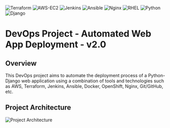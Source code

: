 ![Terraform](https://img.shields.io/badge/Terraform-v1.5.x-6528F7) ![AWS-EC2](https://img.shields.io/badge/AWS-Ec2-FF9900) ![Jenkins](https://img.shields.io/badge/Jenkins-v2.401.x-C51605) ![Ansible](https://img.shields.io/badge/Ansible-v2.15.x-2B2730) ![Nginx](https://img.shields.io/badge/Tomcat-v1.24.x-009639) ![RHEL](https://img.shields.io/badge/RHEL-v9.x-B31312) ![Python](https://img.shields.io/badge/Python-v3.11.x-FFD43B) ![Django](https://img.shields.io/badge/Django-v4.2.x-0B666A)

# DevOps Project - Automated Web App Deployment - v2.0

## Overview

This DevOps project aims to automate the deployment process of a Python-Django web application using a combination of tools and technologies such as AWS, Terraform, Jenkins, Ansible, Docker, OpenShift, Nginx, Git/GitHub, etc. 

## Project Architecture
![Project Architecture](https://github.com/sidgolangade/DevOps-Project-Automated-Web-App-Deployment-v2.0/blob/main/Automated%20Web%20App%20Deployment%20%E2%80%93%20v2.0.png)

